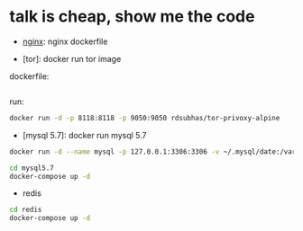 # talk is cheap, show me the code

- [nginx](nginx/Dockerfile): nginx dockerfile

- [tor]: docker run tor image

dockerfile:
```bash

```


run:
```bash
docker run -d -p 8118:8118 -p 9050:9050 rdsubhas/tor-privoxy-alpine
```

- [mysql 5.7]: docker run mysql 5.7

```bash
docker run -d --name mysql -p 127.0.0.1:3306:3306 -v ~/.mysql/date:/var/lib/mysql -e MYSQL_ROOT_PASSWORD="root" mysql:5.7

cd mysql5.7
docker-compose up -d
```

- redis

```bash
cd redis
docker-compose up -d
```
